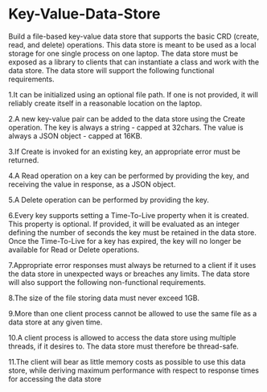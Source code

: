 # Key-Value-Data-Store
Build a file-based key-value data store that supports the basic CRD (create, read, and delete) operations. This data store is meant to be used as a local storage for one single process on one laptop. The data store must be exposed as a library to clients that can instantiate a class and work with the data store. The data store will support the following functional requirements.

1.It can be initialized using an optional file path. If one is not provided, it will reliably create itself in a reasonable location on the laptop.

2.A new key-value pair can be added to the data store using the Create operation. The key is always a string - capped at 32chars. The value is always a JSON object - capped at 16KB.

3.If Create is invoked for an existing key, an appropriate error must be returned.

4.A Read operation on a key can be performed by providing the key, and receiving the value in response, as a JSON object.

5.A Delete operation can be performed by providing the key.

6.Every key supports setting a Time-To-Live property when it is created. This property is optional. If provided, it will be evaluated as an integer defining the number of seconds the key must be retained in the data store. Once the Time-To-Live for a key has expired, the key will no longer be available for Read or Delete operations.

7.Appropriate error responses must always be returned to a client if it uses the data store in unexpected ways or breaches any limits. The data store will also support the following non-functional requirements.

8.The size of the file storing data must never exceed 1GB.

9.More than one client process cannot be allowed to use the same file as a data store at any given time.

10.A client process is allowed to access the data store using multiple threads, if it desires to. The data store must therefore be thread-safe.

11.The client will bear as little memory costs as possible to use this data store, while deriving maximum performance with respect to response times for accessing the data store
